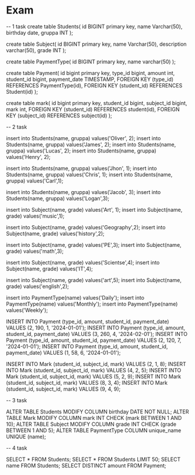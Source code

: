 # Exam
-- 1 task
create table Students(
	id BIGINT primary key,
	name Varchar(50),
	birthday date,
	gruppa INT
);

create table Subject(
	id BIGINT primary key,
	name Varchar(50),
	description varchar(50),
	grade INT 
);

create table PaymentType(
	id BIGINT primary key,
	name varchar(50)
);

create table Payment(
	id bigint primary key,
	type_id bigint,
	amount int,
	student_id bigint,
	payment_date TIMESTAMP,
	FOREIGN KEY (type_id) REFERENCES PaymentType(id),
	FOREIGN KEY (student_id) REFERENCES Student(id)
);

create table mark(
	id bigint primary key,
	student_id bigint,
	subject_id bigint,
	mark int,
	FOREIGN KEY (student_id) REFERENCES student(id),
	FOREIGN KEY (subject_id) REFERENCES subject(id)
);

-- 2 task

insert into Students(name, gruppa) values('Oliver', 2);
insert into Students(name, gruppa) values('James', 2);
insert into Students(name, gruppa) values('Lucas', 2);
insert into Students(name, gruppa) values('Henry', 2);

insert into Students(name, gruppa) values('Jhon', 1);
insert into Students(name, gruppa) values('Chris', 1);
insert into Students(name, gruppa) values('Carl',1);

insert into Students(name, gruppa) values('Jacob', 3);
insert into Students(name, gruppa) values('Logan',3);

insert into Subject(name, grade) values('Art', 1);
insert into Subject(name, grade) values('music',1);

insert into Subject(name, grade) values('Geography',2);
insert into Subject(name, grade) values('history',2);

insert into Subject(name, grade) values('PE',3);
insert into Subject(name, grade) values('math',3);

insert into Subject(name, grade) values('Scientse',4);
insert into Subject(name, grade) values('IT',4);

insert into Subject(name, grade) values('art',5);
insert into Subject(name, grade) values('english',2);

insert into PaymentType(name) values('Daily');
insert into PaymentType(name) values('Monthly');
insert into PaymentType(name) values('Weekly');

INSERT INTO Payment (type_id, amount, student_id, payment_date) VALUES (2, 190, 1, '2024-01-01');
INSERT INTO Payment (type_id, amount, student_id, payment_date) VALUES (3, 260, 4, '2024-02-01');
INSERT INTO Payment (type_id, amount, student_id, payment_date) VALUES (2, 120, 7, '2024-01-01');
INSERT INTO Payment (type_id, amount, student_id, payment_date) VALUES (1, 58, 6, '2024-01-01');

INSERT INTO Mark (student_id, subject_id, mark) VALUES (2, 1, 8);
INSERT INTO Mark (student_id, subject_id, mark) VALUES (4, 2, 5);
INSERT INTO Mark (student_id, subject_id, mark) VALUES (5, 2, 9);
INSERT INTO Mark (student_id, subject_id, mark) VALUES (8, 3, 4);
INSERT INTO Mark (student_id, subject_id, mark) VALUES (9, 4, 9);

-- 3 task

ALTER TABLE Students MODIFY COLUMN birthday DATE NOT NULL;
ALTER TABLE Mark MODIFY COLUMN mark INT CHECK (mark BETWEEN 1 AND 10);
ALTER TABLE Subject MODIFY COLUMN grade INT CHECK (grade BETWEEN 1 AND 5);
ALTER TABLE PaymentType COLUMN unique_name UNIQUE (name);

-- 4 task

SELECT * FROM Students;
SELECT * FROM Students LIMIT 50;
SELECT name FROM Students;
SELECT DISTINCT amount FROM Payment;






